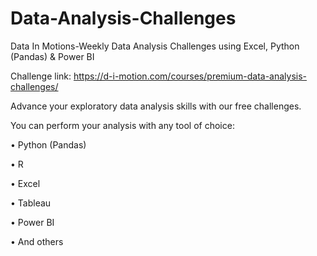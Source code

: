 # Data-Analysis-Challenges
Data In Motions-Weekly Data Analysis Challenges using Excel, Python (Pandas) &amp; Power BI 

Challenge link: https://d-i-motion.com/courses/premium-data-analysis-challenges/

Advance your exploratory data analysis skills with our free challenges.

You can perform your analysis with any tool of choice:

• Python (Pandas)

• R

• Excel

• Tableau

• Power BI

• And others
